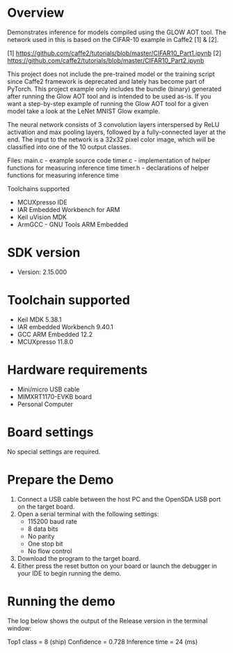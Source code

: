 Overview
========
Demonstrates inference for models compiled using the GLOW AOT tool.
The network used in this is based on the CIFAR-10 example in Caffe2 [1] & [2].

[1] https://github.com/caffe2/tutorials/blob/master/CIFAR10_Part1.ipynb
[2] https://github.com/caffe2/tutorials/blob/master/CIFAR10_Part2.ipynb

This project does not include the pre-trained model or the training script
since Caffe2 framework is deprecated and lately has become part of PyTorch.
This project example only includes the bundle (binary) generated after running
the Glow AOT tool and is intended to be used as-is. If you want a step-by-step
example of running the Glow AOT tool for a given model take a look at the
LeNet MNIST Glow example.

The neural network consists of 3 convolution layers interspersed by
ReLU activation and max pooling layers, followed by a fully-connected layer
at the end. The input to the network is a 32x32 pixel color image, which will 
be classified into one of the 10 output classes.

Files:
  main.c - example source code
  timer.c - implementation of helper functions for measuring inference time
  timer.h - declarations of helper functions for measuring inference time


Toolchains supported
- MCUXpresso IDE
- IAR Embedded Workbench for ARM
- Keil uVision MDK
- ArmGCC - GNU Tools ARM Embedded


SDK version
===========
- Version: 2.15.000

Toolchain supported
===================
- Keil MDK  5.38.1
- IAR embedded Workbench  9.40.1
- GCC ARM Embedded  12.2
- MCUXpresso  11.8.0

Hardware requirements
=====================
- Mini/micro USB cable
- MIMXRT1170-EVKB board
- Personal Computer

Board settings
==============
No special settings are required.

Prepare the Demo
================
1.  Connect a USB cable between the host PC and the OpenSDA USB port on the target board. 
2.  Open a serial terminal with the following settings:
    - 115200 baud rate
    - 8 data bits
    - No parity
    - One stop bit
    - No flow control
3.  Download the program to the target board.
4.  Either press the reset button on your board or launch the debugger in your IDE to begin running the demo.

Running the demo
================
The log below shows the output of the Release version in the terminal window:

Top1 class = 8 (ship)
Confidence = 0.728
Inference time = 24 (ms)
